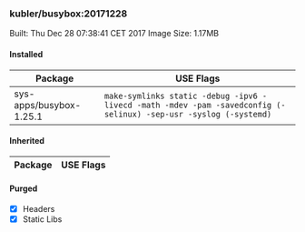 ### kubler/busybox:20171228

Built: Thu Dec 28 07:38:41 CET 2017
Image Size: 1.17MB

#### Installed
Package | USE Flags
--------|----------
sys-apps/busybox-1.25.1 | `make-symlinks static -debug -ipv6 -livecd -math -mdev -pam -savedconfig (-selinux) -sep-usr -syslog (-systemd)`
#### Inherited
Package | USE Flags
--------|----------
#### Purged
- [x] Headers
- [x] Static Libs
